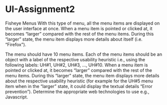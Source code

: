 # UI-Assignment2

Fisheye Menus
With this type of menu, all the menu items are displayed on the user interface at once. When a menu item is pointed or clicked at, it becomes “larger” compared with the rest of the menu items.
During this “larger” state, the menu item displays more details about itself (i.e. “Firefox”).
  
The menu should have 10 menu items. Each of the menu items should be an object with a label of the respective usability heuristic i.e., using the following labels: UH#1, UH#2, UH#3, …, UH#10. When a menu item is pointed or clicked at, it becomes “larger” compared with the rest of the menu items. During this “larger” state, the menu item displays more details about the respective usability heuristic (for example for the UH#5 menu item when in the “larger” state, it could display the textual details “Error prevention”). Determine the appropriate web technologies to use e.g., Javascript.
